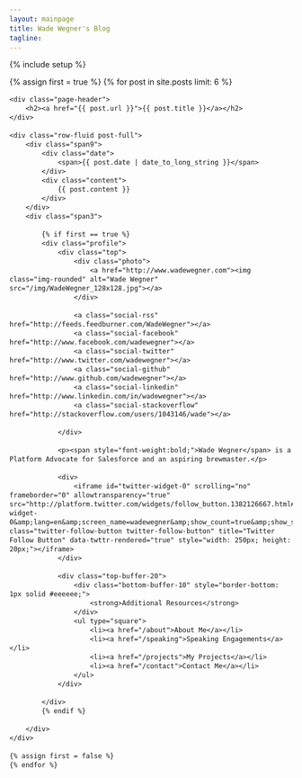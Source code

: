 ```yaml
---
layout: mainpage
title: Wade Wegner's Blog
tagline: 
---
```

{% include setup %}

<div>
	{% assign first = true %}
	{% for post in site.posts limit: 6 %}

	<div class="page-header">
		<h2><a href="{{ post.url }}">{{ post.title }}</a></h2>
	</div>

	<div class="row-fluid post-full">
		<div class="span9">
			<div class="date">
				<span>{{ post.date | date_to_long_string }}</span>
			</div>
			<div class="content">
				{{ post.content }}
			</div>
		</div>
		<div class="span3">

			{% if first == true %}
			<div class="profile">
				<div class="top">
					<div class="photo">
						<a href="http://www.wadewegner.com"><img class="img-rounded" alt="Wade Wegner" src="/img/WadeWegner_128x128.jpg"></a>
					</div>

					<a class="social-rss" href="http://feeds.feedburner.com/WadeWegner"></a>
					<a class="social-facebook" href="http://www.facebook.com/wadewegner"></a>
					<a class="social-twitter" href="http://www.twitter.com/wadewegner"></a>
					<a class="social-github" href="http://www.github.com/wadewegner"></a>
					<a class="social-linkedin" href="http://www.linkedin.com/in/wadewegner"></a>
					<a class="social-stackoverflow" href="http://stackoverflow.com/users/1043146/wade"></a>

				</div>

				<p><span style="font-weight:bold;">Wade Wegner</span> is a Platform Advocate for Salesforce and an aspiring brewmaster.</p>
			
				<div>
					<iframe id="twitter-widget-0" scrolling="no" frameborder="0" allowtransparency="true" src="http://platform.twitter.com/widgets/follow_button.1382126667.html#_=1382886215451&amp;id=twitter-widget-0&amp;lang=en&amp;screen_name=wadewegner&amp;show_count=true&amp;show_screen_name=true&amp;size=m" class="twitter-follow-button twitter-follow-button" title="Twitter Follow Button" data-twttr-rendered="true" style="width: 250px; height: 20px;"></iframe>
				</div>

				<div class="top-buffer-20">
					<div class="bottom-buffer-10" style="border-bottom: 1px solid #eeeeee;">
						<strong>Additional Resources</strong>
					</div>
					<ul type="square">
						<li><a href="/about">About Me</a></li>
						<li><a href="/speaking">Speaking Engagements</a></li>
						<li><a href="/projects">My Projects</a></li>
						<li><a href="/contact">Contact Me</a></li>
					</ul>
				</div>

			</div>
			{% endif %}

		</div>
	</div>

	{% assign first = false %}
	{% endfor %}
</div>
